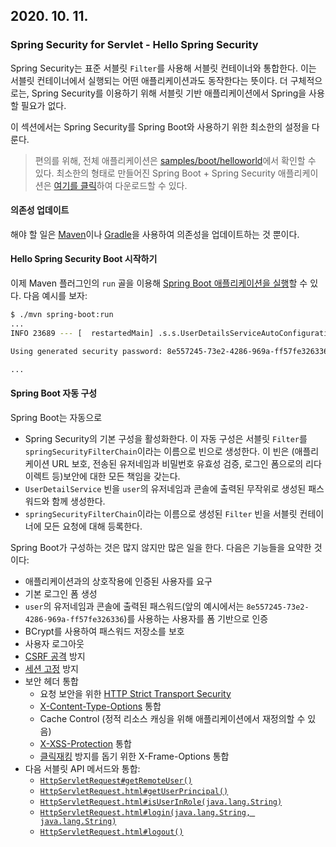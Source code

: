 ## 2020. 10. 11.

### Spring Security for Servlet - Hello Spring Security

Spring Security는 표준 서블릿 `Filter`를 사용해 서블릿 컨테이너와 통합한다. 이는 서블릿 컨테이너에서 실행되는 어떤 애플리케이션과도 동작한다는 뜻이다. 더 구체적으로는, Spring Security를 이용하기 위해 서블릿 기반 애플리케이션에서 Spring을 사용할 필요가 없다.

이 섹션에서는 Spring Security를 Spring Boot와 사용하기 위한 최소한의 설정을 다룬다.

> 편의를 위해, 전체 애플리케이션은 [samples/boot/helloworld][spring-boot-helloworld]에서 확인할 수 있다. 최소한의 형태로 만들어진 Spring Boot + Spring Security 애플리케이션은 [여기를 클릭][minimal-spring-boot-security]하여 다운로드할 수 있다.

#### 의존성 업데이트

해야 할 일은 [Maven][maven-deps]이나 [Gradle][gradle-deps]을 사용하여 의존성을 업데이트하는 것 뿐이다.

#### Hello Spring Security Boot 시작하기

이제 Maven 플러그인의 `run` 골을 이용해 [Spring Boot 애플리케이션을 실행][run-with-mvn]할 수 있다. 다음 예시를 보자:

```bash
$ ./mvn spring-boot:run
...
INFO 23689 --- [  restartedMain] .s.s.UserDetailsServiceAutoConfiguration :

Using generated security password: 8e557245-73e2-4286-969a-ff57fe326336

...
```

#### Spring Boot 자동 구성

Spring Boot는 자동으로

* Spring Security의 기본 구성을 활성화한다. 이 자동 구성은 서블릿 `Filter`를 `springSecurityFilterChain`이라는 이름으로 빈으로 생성한다. 이 빈은 (애플리케이션 URL 보호, 전송된 유저네임과 비밀번호 유효성 검증, 로그인 폼으로의 리다이렉트 등)보안에 대한 모든 책임을 갖는다.
* `UserDetailService` 빈을 `user`의 유저네임과 콘솔에 출력된 무작위로 생성된 패스워드와 함께 생성한다. 
* `springSecurityFilterChain`이라는 이름으로 생성된 `Filter` 빈을 서블릿 컨테이너에 모든 요청에 대해 등록한다.

Spring Boot가 구성하는 것은 많지 않지만 많은 일을 한다. 다음은 기능들을 요약한 것이다:

* 애플리케이션과의 상호작용에 인증된 사용자를 요구
* 기본 로그인 폼 생성
* `user`의 유저네임과 콘솔에 출력된 패스워드(앞의 예시에서는 `8e557245-73e2-4286-969a-ff57fe326336`)를 사용하는 사용자를 폼 기반으로 인증
* BCrypt를 사용하여 패스워드 저장소를 보호
* 사용자 로그아웃
* [CSRF 공격][csrf-attack] 방지
* [세션 고정][session-fixation] 방지
* 보안 헤더 통합
  * 요청 보안을 위한 [HTTP Strict Transport Security][hsts]
  * [X-Content-Type-Options][x-content-type-options] 통합
  * Cache Control (정적 리소스 캐싱을 위해 애플리케이션에서 재정의할 수 있음)
  * [X-XSS-Protection][x-xss-protection] 통합
  * [클릭재킹][clickjacking] 방지를 돕기 위한 X-Frame-Options 통합
* 다음 서블릿 API 메서드와 통합:
  * [`HttpServletRequest#getRemoteUser()`](https://docs.oracle.com/javaee/6/api/javax/servlet/http/HttpServletRequest.html#getRemoteUser())
  * [`HttpServletRequest.html#getUserPrincipal()`](https://docs.oracle.com/javaee/6/api/javax/servlet/http/HttpServletRequest.html#getUserPrincipal())
  * [`HttpServletRequest.html#isUserInRole(java.lang.String)`](https://docs.oracle.com/javaee/6/api/javax/servlet/http/HttpServletRequest.html#isUserInRole(java.lang.String))
  * [`HttpServletRequest.html#login(java.lang.String, java.lang.String)`](https://docs.oracle.com/javaee/6/api/javax/servlet/http/HttpServletRequest.html#login(java.lang.String,%20java.lang.String))
  * [`HttpServletRequest.html#logout()`](https://docs.oracle.com/javaee/6/api/javax/servlet/http/HttpServletRequest.html#logout())



[spring-boot-helloworld]: https://github.com/spring-projects/spring-security/tree/5.4.1/samples/boot/helloworld
[minimal-spring-boot-security]: https://start.spring.io/starter.zip?type=maven-project&amp;language=java&amp;packaging=jar&amp;jvmVersion=1.8&amp;groupId=example&amp;artifactId=hello-security&amp;name=hello-security&amp;description=Hello%20Security&amp;packageName=example.hello-security&amp;dependencies=web,security
[maven-deps]: https://docs.spring.io/spring-security/site/docs/5.4.1/reference/html5/#getting-maven-boot
[gradle-deps]: https://docs.spring.io/spring-security/site/docs/5.4.1/reference/html5/#getting-gradle-boot
[run-with-mvn]: https://docs.spring.io/spring-boot/docs/current/reference/htmlsingle/#using-boot-running-with-the-maven-plugin
[csrf-attack]: https://en.wikipedia.org/wiki/Cross-site_request_forgery
[session-fixation]: https://en.wikipedia.org/wiki/Session_fixation
[hsts]: https://en.wikipedia.org/wiki/HTTP_Strict_Transport_Security
[x-content-type-options]: https://msdn.microsoft.com/en-us/library/ie/gg622941(v=vs.85).aspx
[x-xss-protection]: https://msdn.microsoft.com/en-us/library/dd565647(v=vs.85).aspx
[clickjacking]: https://en.wikipedia.org/wiki/Clickjacking